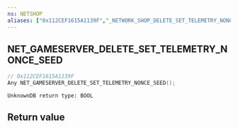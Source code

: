```yaml
---
ns: NETSHOP
aliases: ["0x112CEF1615A1139F","_NETWORK_SHOP_DELETE_SET_TELEMETRY_NONCE_SEED"]
---
```

## NET_GAMESERVER_DELETE_SET_TELEMETRY_NONCE_SEED

```c
// 0x112CEF1615A1139F
Any NET_GAMESERVER_DELETE_SET_TELEMETRY_NONCE_SEED();
```

```
UnknownDB return type: BOOL
```


## Return value

